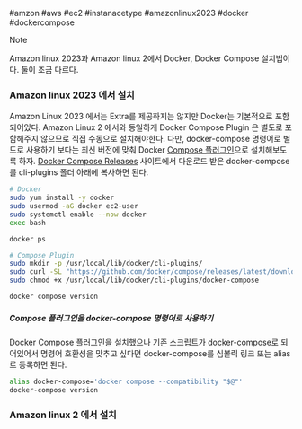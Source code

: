 #amzon #aws #ec2 #instanacetype #amazonlinux2023 #docker #dockercompose 

> [!note]
> Amazon linux 2023과 Amazon linux 2에서 Docker, Docker Compose 설치법이다. 
> 둘이 조금 다르다.

### Amazon linux 2023 에서 설치

Amazon Linux 2023 에서는 Extra를 제공하지는 않지만 Docker는 기본적으로 포함되어있다.
Amazon Linux 2 에서와 동일하게 Docker Compose Plugin 은 별도로 포함해주지 않으므로 직접 수동으로 설치해야한다. 다만, docker-compose 명령어로 별도로 사용하기 보다는 최신 버전에 맞춰 Docker [Compose 플러그인](https://docs.docker.com/compose/install/linux/#install-the-plugin-manually)으로 설치해보도록 하자. [Docker Compose Releases](https://github.com/docker/compose/releases) 사이트에서 다운로드 받은 docker-compose 를 cli-plugins 폴더 아래에 복사하면 된다.

```bash
# Docker
sudo yum install -y docker
sudo usermod -aG docker ec2-user
sudo systemctl enable --now docker
exec bash

docker ps

# Compose Plugin
sudo mkdir -p /usr/local/lib/docker/cli-plugins/
sudo curl -SL "https://github.com/docker/compose/releases/latest/download/docker-compose-linux-$(uname -m)" -o /usr/local/lib/docker/cli-plugins/docker-compose
sudo chmod +x /usr/local/lib/docker/cli-plugins/docker-compose

docker compose version
```

##### Compose 플러그인을 docker-compose 명령어로 사용하기

Docker Compose 플러그인을 설치했으나 기존 스크립트가 docker-compose로 되어있어서 명령어 호환성을 맞추고 싶다면 docker-compose를 심볼릭 링크 또는 alias로 등록하면 된다.

```bash
alias docker-compose='docker compose --compatibility "$@"'
docker-compose version
```


### Amazon linux 2 에서 설치

